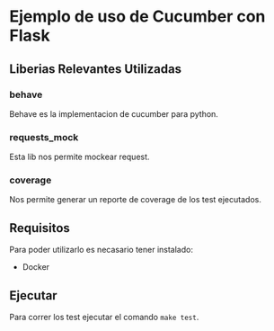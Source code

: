 # Ejemplo de uso de Cucumber con Flask

## Liberias Relevantes Utilizadas

### behave
Behave es la implementacion de cucumber para python.

### requests_mock
Esta lib nos permite mockear request.

### coverage
Nos permite generar un reporte de coverage de los test ejecutados.

## Requisitos
Para poder utilizarlo es necasario tener instalado:
- Docker

## Ejecutar 
Para correr los test ejecutar el comando ```make test```.
